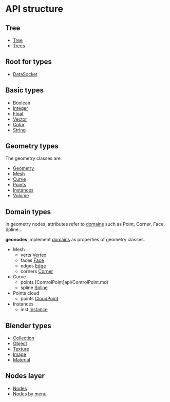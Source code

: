 
# API structure

## Tree

- [Tree](api/Tree.md)
- [Trees](api/Trees.md)

## Root for types

- [DataSocket](api/DataSocket.md)

## Basic types

- [Boolean](api/Boolean.md)
- [Integer](api/Integer.md)
- [Float](api/Float.md)
- [Vector](api/Vector.md)
- [Color](api/Color.md)
- [String](api/String.md)

## Geometry types

The geometry classes are:
- [Geometry](api/Geometry.Md)
- [Mesh](api/Mesh.md)
- [Curve](api/Curve.md)
- [Points](api/Points.md)
- [Instances](api/Instances.md)
- [Volume](api/Volume.md)

## Domain types

In geometry nodes, attributes refer to [domains](https://al1brn.github.io/geonodes/domains.html) such as Point, Corner, Face, Spline... 

**geonodes** implement [domains](https://al1brn.github.io/geonodes/domains.html) as properties of geometry classes.
- Mesh
  - verts [Vertex](api/Vertex.md)
  - faces [Face](api/Face.md)
  - edges [Edge](api/Edge.md)
  - corners [Corner](api/Corner.md)
- Curve
  - points [ControlPoint]api/ControlPoint.md)
  - spline [Spline](api/Spline.md)
- Points cloud
  - points [CloudPoint](api/CloudPoint.md)
- Instances
  - inst [Instance](api/Instance.md)

## Blender types

- [Collection](api/Collection.md)
- [Object](api/Object.md)
- [Texture](api/Texture.md)
- [Image](api/Image.md)
- [Material](api/Material.md)

## Nodes layer

- [Nodes](api/nodes.md)
- [Nodes by menu](api/nodes_menu.md)





